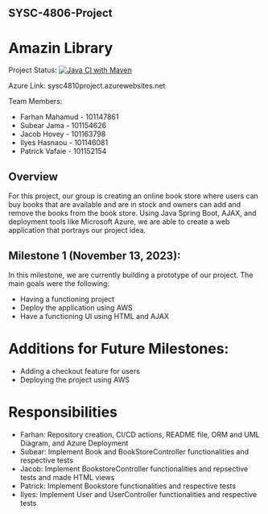 ## SYSC-4806-Project
# Amazin Library

Project Status: [![Java CI with Maven](https://github.com/FARHAN-MAHAMUD/SYSC-4806-Project/actions/workflows/maven.yml/badge.svg)](https://github.com/FARHAN-MAHAMUD/SYSC-4806-Project/actions/workflows/maven.yml)

Azure Link: sysc4810project.azurewebsites.net

Team Members:
* Farhan Mahamud - 101147861
* Subear Jama - 101154626
* Jacob Hovey - 101163798
* Ilyes Hasnaou - 101146081
* Patrick Vafaie - 101152154

## Overview
For this project, our group is creating an online book store where users can buy books that are available and are in stock 
and owners can add and remove the books from the book store. Using Java Spring Boot, AJAX, and deployment tools like
Microsoft Azure, we are able to create a web application that portrays our project idea.

## Milestone 1 (November 13, 2023):
In this milestone, we are currently building a prototype of our project. The main goals were the following:
  - Having a functioning project
  - Deploy the application using AWS
  - Have a functioning UI using HTML and AJAX

# Additions for Future Milestones:
  - Adding a checkout feature for users
  - Deploying the project using AWS

# Responsibilities
  - Farhan: Repository creation, CI/CD actions, README file, ORM and UML Diagram, and Azure Deployment
  - Subear: Implement Book and BookStoreController functionalities and respective tests
  - Jacob: Implement BookstoreController functionalities and repsective tests and made HTML views
  - Patrick: Implement Bookstore functionalities and respective tests
  - Ilyes: Implement User and UserController functionalities and respective tests